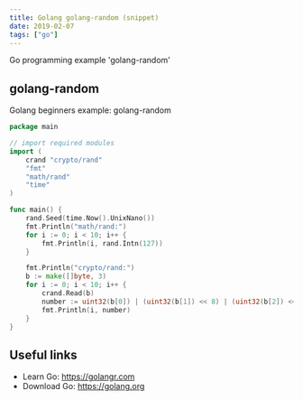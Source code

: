 ```yaml
---
title: Golang golang-random (snippet)
date: 2019-02-07
tags: ["go"]
---
```

Go programming example 'golang-random'


## golang-random

Golang beginners example: golang-random

```go
package main

// import required modules
import (
	crand "crypto/rand"
	"fmt"
	"math/rand"
	"time"
)

func main() {
	rand.Seed(time.Now().UnixNano())
	fmt.Println("math/rand:")
	for i := 0; i < 10; i++ {
		fmt.Println(i, rand.Intn(127))
	}

	fmt.Println("crypto/rand:")
	b := make([]byte, 3)
	for i := 0; i < 10; i++ {
		crand.Read(b)
		number := uint32(b[0]) | (uint32(b[1]) << 8) | (uint32(b[2]) << 16)
		fmt.Println(i, number)
	}
}

```

## Useful links

- Learn Go: https://golangr.com
- Download Go: https://golang.org
